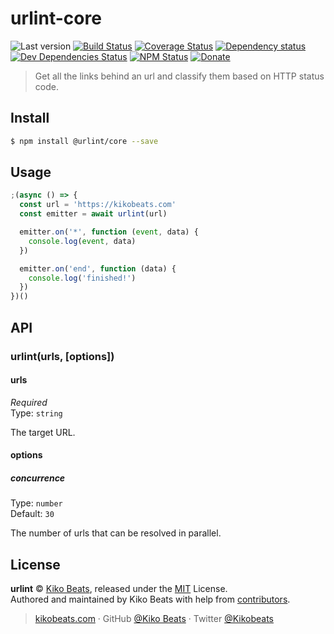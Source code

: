 # urlint-core

![Last version](https://img.shields.io/github/tag/urlint/urlint-core.svg?style=flat-square)
[![Build Status](https://img.shields.io/travis/urlint/urlint-core/master.svg?style=flat-square)](https://travis-ci.org/urlint/urlint-core)
[![Coverage Status](https://img.shields.io/coveralls/urlint/urlint-core.svg?style=flat-square)](https://coveralls.io/github/urlint/urlint-core)
[![Dependency status](https://img.shields.io/david/urlint/urlint-core.svg?style=flat-square)](https://david-dm.org/urlint/urlint-core)
[![Dev Dependencies Status](https://img.shields.io/david/dev/urlint/urlint-core.svg?style=flat-square)](https://david-dm.org/urlint/urlint-core#info=devDependencies)
[![NPM Status](https://img.shields.io/npm/dm/urlint.svg?style=flat-square)](https://www.npmjs.org/package/urlint)
[![Donate](https://img.shields.io/badge/donate-paypal-blue.svg?style=flat-square)](https://paypal.me/Kikobeats)

> Get all the links behind an url and classify them based on HTTP status code.

## Install

```bash
$ npm install @urlint/core --save
```

## Usage

```js
;(async () => {
  const url = 'https://kikobeats.com'
  const emitter = await urlint(url)

  emitter.on('*', function (event, data) {
    console.log(event, data)
  })

  emitter.on('end', function (data) {
    console.log('finished!')
  })
})()
```

## API

### urlint(urls, [options])

#### urls

*Required*<br>
Type: `string`

The target URL.

#### options

##### concurrence

Type: `number`<br>
Default: `30`

The number of urls that can be resolved in parallel.

## License

**urlint** © [Kiko Beats](https://kikobeats.com), released under the [MIT](https://github.com/urlint/urlint-core/blob/master/LICENSE.md) License.<br>
Authored and maintained by Kiko Beats with help from [contributors](https://github.com/urlint/urlint-core/contributors).

> [kikobeats.com](https://kikobeats.com) · GitHub [@Kiko Beats](https://github.com/Kikobeats) · Twitter [@Kikobeats](https://twitter.com/Kikobeats)

